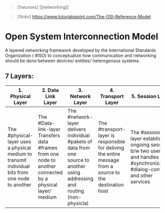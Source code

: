 
>[!neurons]
>[[networking]]

>[!links]
>https://www.tutorialspoint.com/The-OSI-Reference-Model

# Open System Interconnection Model

A layered networking framework developed by the International Standards Organization ( #ISO) to conceptualize how communication and networking should be done between devices/ entities/ heterogenous systems.

## 7 Layers:
| 1. Physical Layer  | 2. Data Link Layer | 3. Network Layer | 4. Transport Layer | 5. Session Layer | 6. Presentation Layer | 7. Application Layer |
|-|-|-|-|-|-|-|
| The #physical-layer uses a physical medium to transmit individual bits from one node to another | The #Data-link-layer Transfers data #frames from one node to another connected by a physical layer/ medium | The #network-layer delivers individual #pakets of data from one source to another using addressing and routing (non-physicla) | The #transport-layer is responsible for deliving the entire message from a source to the destination host | The #session-layer establishes ongoing sessions b/w two users and handles #synchronization, #dialog-control, and other services | The #presentation-layer monitors syntax/ semantics of transmitted data including translation, #compression, and #encryption | The #application-layer provides application program interface ([[API]]) to the user




